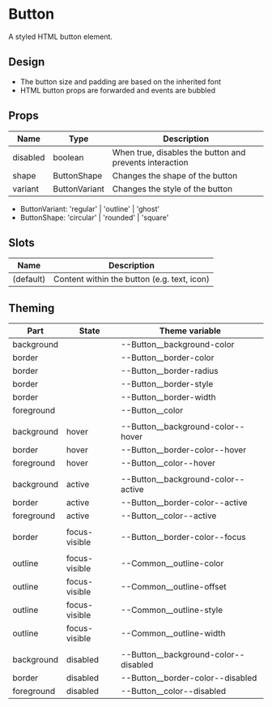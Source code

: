 # Button

A styled HTML button element.

<script>
    import Example from './ButtonExample.svelte';
</script>

<Example />

## Design

- The button size and padding are based on the inherited font
- HTML button props are forwarded and events are bubbled

## Props

| Name     | Type          | Description                                             |
| -------- | ------------- | ------------------------------------------------------- |
| disabled | boolean       | When true, disables the button and prevents interaction |
| shape    | ButtonShape   | Changes the shape of the button                         |
| variant  | ButtonVariant | Changes the style of the button                         |

- ButtonVariant: 'regular' | 'outline' | 'ghost'
- ButtonShape: 'circular' | 'rounded' | 'square'

## Slots

| Name      | Description                                 |
| --------- | ------------------------------------------- |
| (default) | Content within the button (e.g. text, icon) |

## Theming

| Part       | State         | Theme variable                         |
| ---------- | ------------- | -------------------------------------- |
| background |               | --Button\_\_background-color           |
| border     |               | --Button\_\_border-color               |
| border     |               | --Button\_\_border-radius              |
| border     |               | --Button\_\_border-style               |
| border     |               | --Button\_\_border-width               |
| foreground |               | --Button\_\_color                      |
|            |               |                                        |
| background | hover         | --Button\_\_background-color--hover    |
| border     | hover         | --Button\_\_border-color--hover        |
| foreground | hover         | --Button\_\_color--hover               |
|            |               |                                        |
| background | active        | --Button\_\_background-color--active   |
| border     | active        | --Button\_\_border-color--active       |
| foreground | active        | --Button\_\_color--active              |
|            |               |                                        |
| border     | focus-visible | --Button\_\_border-color--focus        |
|            |               |                                        |
| outline    | focus-visible | --Common\_\_outline-color              |
| outline    | focus-visible | --Common\_\_outline-offset             |
| outline    | focus-visible | --Common\_\_outline-style              |
| outline    | focus-visible | --Common\_\_outline-width              |
|            |               |                                        |
| background | disabled      | --Button\_\_background-color--disabled |
| border     | disabled      | --Button\_\_border-color--disabled     |
| foreground | disabled      | --Button\_\_color--disabled            |
